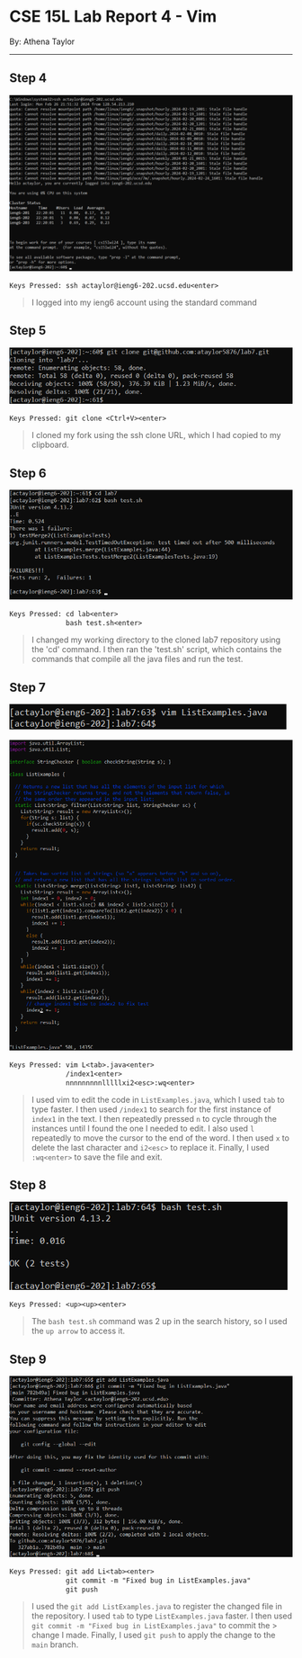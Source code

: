 # CSE 15L Lab Report 4 - Vim
By: Athena Taylor

***

## Step 4

![Image](lab7-step4.png)

```
Keys Pressed: ssh actaylor@ieng6-202.ucsd.edu<enter>
```

> I logged into my ieng6 account using the standard command


## Step 5

![Image](lab7-step5.png)

```
Keys Pressed: git clone <Ctrl+V><enter>
```

> I cloned my fork using the ssh clone URL, which I had copied to my clipboard.

## Step 6

![Image](lab7-step6.png)

```
Keys Pressed: cd lab<enter>
              bash test.sh<enter>
```

> I changed my working directory to the cloned lab7 repository using the 'cd' command. I then ran the 'test.sh' script, which contains the commands that compile all the java files and run the test.


## Step 7

![Image](lab7-step7-1.png)

![Image](lab7-step7-2.png)

```
Keys Pressed: vim L<tab>.java<enter>
              /index1<enter>
              nnnnnnnnnlllllxi2<esc>:wq<enter>
```

> I used vim to edit the code in `ListExamples.java`, which I used `tab` to type faster. I then used `/index1` to search for the first instance of `index1` in the text. I then repeatedly pressed `n` to cycle through
> the instances until I found the one I needed to edit. I also used `l` repeatedly to move the cursor to the end of the word. I then used `x` to delete the last character and `i2<esc>` to replace it. Finally, I used
> `:wq<enter>` to save the file and exit.

## Step 8

![Image](lab7-step8.png)

```
Keys Pressed: <up><up><enter>
```

> The `bash test.sh` command was 2 up in the search history, so I used the `up arrow` to access it.

## Step 9

![Image](lab7-step9.png)

```
Keys Pressed: git add Li<tab><enter>
              git commit -m "Fixed bug in ListExamples.java"
              git push
```

> I used the `git add ListExamples.java` to register the changed file in the repository. I used `tab` to type `ListExamples.java` faster. I then used `git commit -m "Fixed bug in ListExamples.java"` to commit the       > change I made. Finally, I used `git push` to apply the change to the `main` branch.
